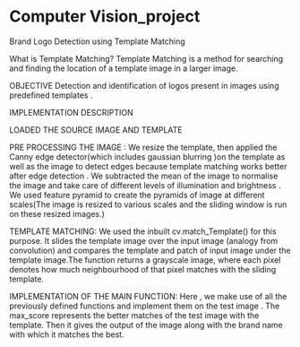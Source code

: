 # Computer Vision_project
Brand Logo Detection using Template Matching

What is Template Matching?
Template Matching is a method for searching and finding the location of a template image in a larger image.


OBJECTIVE
Detection and identification of logos present in images using predefined templates .

IMPLEMENTATION DESCRIPTION 

LOADED THE SOURCE IMAGE AND TEMPLATE

PRE PROCESSING THE IMAGE :
We resize the template, then applied the Canny edge detector(which includes gaussian blurring )on the template as well as the image to detect edges because template matching works better after edge detection .
We subtracted the mean of the image to normalise the image and take care of different levels of illumination and brightness .
We used feature pyramid to create the pyramids of image at different scales(The image is resized to various scales and the sliding window is run on these resized images.)

TEMPLATE MATCHING:
We used the inbuilt cv.match_Template() for this purpose. It slides the template image over the input image (analogy from convolution) and compares the template and patch of input image under the template image.The function returns a grayscale image, where each pixel denotes how much neighbourhood of that pixel matches with the sliding template.

IMPLEMENTATION OF THE MAIN FUNCTION:
Here , we make use of all the previously defined functions and implement them on the test image . The max_score represents the better matches of the test image with the template. Then it gives the output of the image along with the brand name with which it matches the best.  


